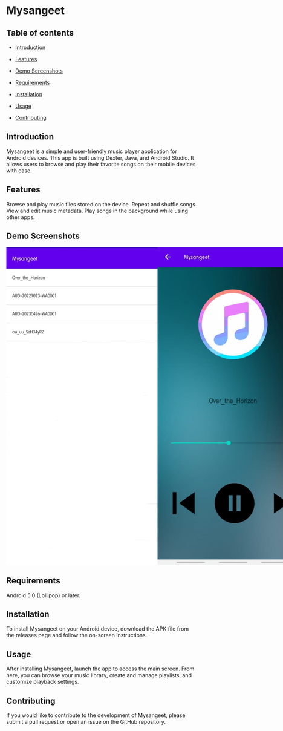 # Mysangeet

## Table of contents

* [Introduction](#introduction)

* [Features](#features)

* [Demo Screenshots](#demo-screenshots)

* [Requirements](#requirements)

* [Installation](#installation)

* [Usage](#usage)

* [Contributing](#contributing)


## Introduction

Mysangeet is a simple and user-friendly music player application for Android devices. This app is built using Dexter, Java, and Android Studio. It allows users to browse and play their favorite songs on their mobile devices with ease.

## Features

Browse and play music files stored on the device.
Repeat and shuffle songs.
View and edit music metadata.
Play songs in the background while using other apps.

## Demo Screenshots

<div style="display:flex;">
  <img src="demo1.jpeg" width="400" />
  <img src="demo2.jpeg" width="400" />
</div>


## Requirements

Android 5.0 (Lollipop) or later.


## Installation

To install Mysangeet on your Android device, download the APK file from the releases page and follow the on-screen instructions.

## Usage

After installing Mysangeet, launch the app to access the main screen. From here, you can browse your music library, create and manage playlists, and customize playback settings.

## Contributing

If you would like to contribute to the development of Mysangeet, please submit a pull request or open an issue on the GitHub repository.

